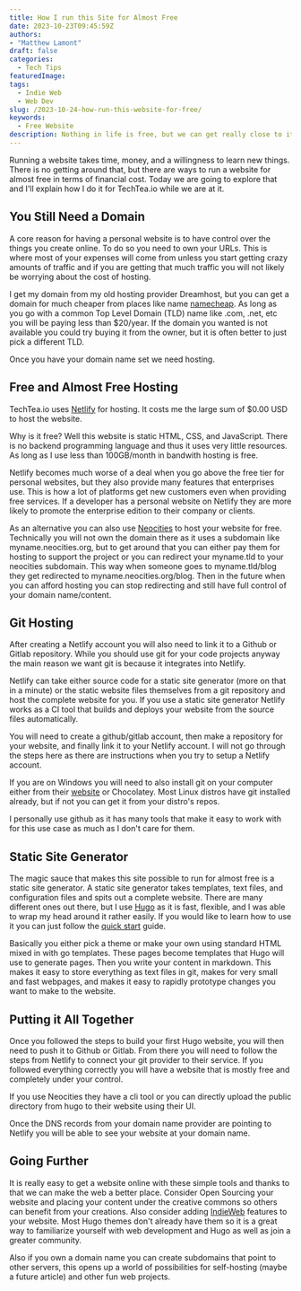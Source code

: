 ```yaml
---
title: How I run this Site for Almost Free
date: 2023-10-23T09:45:59Z
authors: 
- "Matthew Lamont"
draft: false
categories:
  - Tech Tips
featuredImage:
tags:
  - Indie Web
  - Web Dev
slug: /2023-10-24-how-run-this-website-for-free/
keywords:
  - Free Website
description: Nothing in life is free, but we can get really close to it.
---
```


Running a website takes time, money, and a willingness to learn new things. There is no getting around that, but there are ways to run a website for almost free in terms of financial cost. Today we are going to explore that and I'll explain how I do it for TechTea.io while we are at it.

## You Still Need a Domain

A core reason for having a personal website is to have control over the things you create online. To do so you need to own your URLs. This is where most of your expenses will come from unless you start getting crazy amounts of traffic and if you are getting that much traffic you will not likely be worrying about the cost of hosting.

I get my domain from my old hosting provider Dreamhost, but you can get a domain for much cheaper from places like name [namecheap](https://www.namecheap.com). As long as you go with a common Top Level Domain (TLD) name like .com, .net, etc you will be paying less than $20/year. If the domain you wanted is not available you could try buying it from the owner, but it is often better to just pick a different TLD.

Once you have your domain name set we need hosting.

## Free and Almost Free Hosting

TechTea.io uses [Netlify](https://www.netlify.com) for hosting. It costs me the large sum of $0.00 USD to host the website. 

Why is it free? Well this website is static HTML, CSS, and JavaScript. There is no backend programming language and thus it uses very little resources. As long as I use less than 100GB/month in bandwith hosting is free. 

Netlify becomes much worse of a deal when you go above the free tier for personal websites, but they also provide many features that enterprises use. This is how a lot of platforms get new customers even when providing free services. If a developer has a personal website on Netlify they are more likely to promote the enterprise edition to their company or clients.

As an alternative you can also use [Neocities](neocities.org) to host your website for free. Technically you will not own the domain there as it uses a subdomain like myname.neocities.org, but to get around that you can either pay them for hosting to support the project or you can redirect your myname.tld to your neocities subdomain. This way when someone goes to myname.tld/blog they get redirected to myname.neocities.org/blog. Then in the future when you can afford hosting you can stop redirecting and still have full control of your domain name/content.

## Git Hosting

After creating a Netlify account you will also need to link it to a Github or Gitlab repository. While you should use git for your code projects anyway the main reason we want git is because it integrates into Netlify.

Netlify can take either source code for a static site generator (more on that in a minute) or the static website files themselves from a git repository and host the complete website for you. If you use a static site generator Netlify works as a CI tool that builds and deploys your website from the source files automatically.

You will need to create a github/gitlab account, then make a repository for your website, and finally link it to your Netlify account. I will not go through the steps here as there are instructions when you try to setup a Netlify account.

If you are on Windows you will need to also install git on your computer either from their [website](https://git-scm.com) or Chocolatey. Most Linux distros have git installed already, but if not you can get it from your distro's repos.

I personally use github as it has many tools that make it easy to work with for this use case as much as I don't care for them.

## Static Site Generator

The magic sauce that makes this site possible to run for almost free is a static site generator. A static site generator takes templates, text files, and configuration files and spits out a complete website. There are many different ones out there, but I use [Hugo](https://gohugo.io) as it is fast, flexible, and I was able to wrap my head around it rather easily. If you would like to learn how to use it you can just follow the [quick start](https://gohugo.io/getting-started/quick-start/) guide. 

Basically you either pick a theme or make your own using standard HTML mixed in with go templates. These pages become templates that Hugo will use to generate pages. Then you write your content in markdown. This makes it easy to store everything as text files in git, makes for very small and fast webpages, and makes it easy to rapidly prototype changes you want to make to the website.

## Putting it All Together

Once you followed the steps to build your first Hugo website, you will then need to push it to Github or Gitlab. From there you will need to follow the steps from Netlify to connect your git provider to their service. If you followed everything correctly you will have a website that is mostly free and completely under your control.

If you use Neocities they have a cli tool or you can directly upload the public directory from hugo to their website using their UI.

Once the DNS records from your domain name provider are pointing to Netlify you will be able to see your website at your domain name.

## Going Further

It is really easy to get a website online with these simple tools and thanks to that we can make the web a better place. Consider Open Sourcing your website and placing your content under the creative commons so others can benefit from your creations. Also consider adding [IndieWeb](https://indieweb.org) features to your website. Most Hugo themes don't already have them so it is a great way to familiarize yourself with web development and Hugo as well as join a greater community.

Also if you own a domain name you can create subdomains that point to other servers, this opens up a world of possibilities for self-hosting (maybe a future article) and other fun web projects.